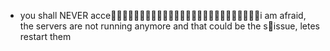 - you shall NEVER accei am afraid, the servers are not running anymore and that could be the sissue, letes restart them